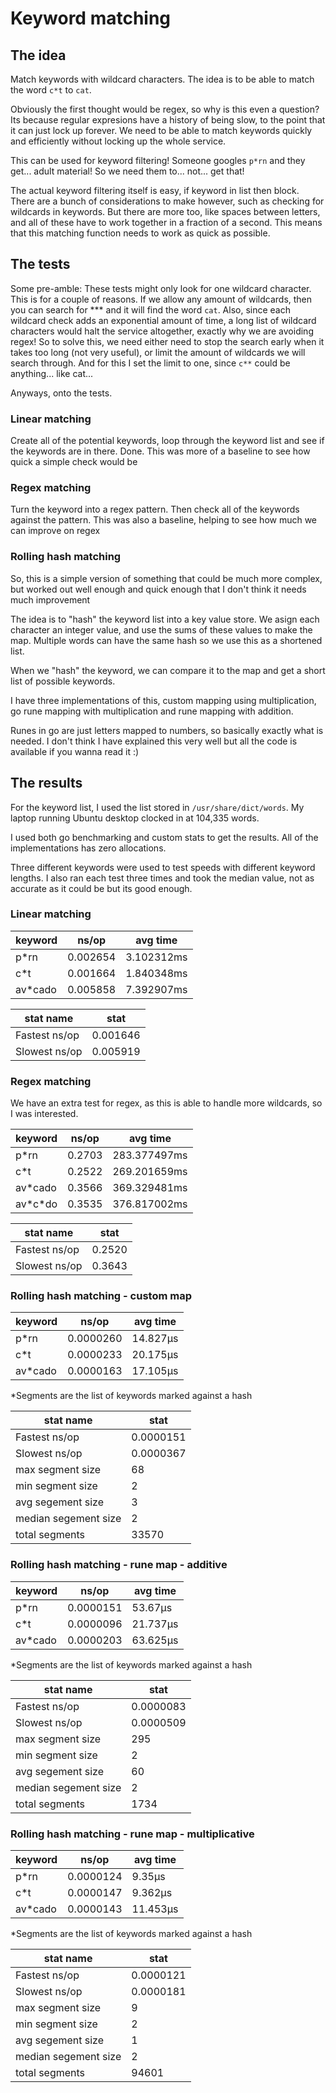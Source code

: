 # Keyword matching

## The idea

Match keywords with wildcard characters. The idea is to be able to match the word `c*t` to `cat`.

Obviously the first thought would be regex, so why is this even a question? Its because regular expresions have a history of being slow, to the point that it can just lock up forever. We need to be able to match keywords quickly and efficiently without locking up the whole service.

This can be used for keyword filtering! Someone googles `p*rn` and they get... adult material! So we need them to... not... get that!

The actual keyword filtering itself is easy, if keyword in list then block. There are a bunch of considerations to make however, such as checking for wildcards in keywords. But there are more too, like spaces between letters, and all of these have to work together in a fraction of a second. This means that this matching function needs to work as quick as possible.

## The tests

Some pre-amble: These tests might only look for one wildcard character. This is for a couple of reasons. If we allow any amount of wildcards, then you can search for \*\*\* and it will find the word `cat`.
Also, since each wildcard check adds an exponential amount of time, a long list of wildcard characters would halt the service altogether, exactly why we are avoiding regex!
So to solve this, we need either need to stop the search early when it takes too long (not very useful), or limit the amount of wildcards we will search through. And for this I set the limit to one, since `c**` could be anything... like cat...

Anyways, onto the tests.

### Linear matching

Create all of the potential keywords, loop through the keyword list and see if the keywords are in there. Done.
This was more of a baseline to see how quick a simple check would be

### Regex matching

Turn the keyword into a regex pattern. Then check all of the keywords against the pattern.
This was also a baseline, helping to see how much we can improve on regex

### Rolling hash matching

So, this is a simple version of something that could be much more complex, but worked out well enough and quick enough that I don't think it needs much improvement

The idea is to "hash" the keyword list into a key value store. We asign each character an integer value, and use the sums of these values to make the map. Multiple words can have the same hash so we use this as a shortened list.

When we "hash" the keyword, we can compare it to the map and get a short list of possible keywords.

I have three implementations of this, custom mapping using multiplication, go rune mapping with multiplication and rune mapping with addition.

Runes in go are just letters mapped to numbers, so basically exactly what is needed. I don't think I have explained this very well but all the code is available if you wanna read it :)

## The results

For the keyword list, I used the list stored in `/usr/share/dict/words`. My laptop running Ubuntu desktop clocked in at 104,335 words.

I used both go benchmarking and custom stats to get the results. All of the implementations has zero allocations.

Three different keywords were used to test speeds with different keyword lengths. I also ran each test three times and took the median value, not as accurate as it could be but its good enough.

### Linear matching

| keyword | ns/op | avg time |
| --- | --- | --- |
| p\*rn | 0.002654 | 3.102312ms | 
| c\*t | 0.001664 | 1.840348ms |
| av\*cado | 0.005858 | 7.392907ms |

| stat name | stat |
| --- | --- |
| Fastest ns/op | 0.001646 |
| Slowest ns/op | 0.005919 |

### Regex matching

We have an extra test for regex, as this is able to handle more wildcards, so I was interested.

| keyword | ns/op | avg time |
| --- | --- | --- |
| p\*rn | 0.2703 | 283.377497ms | 
| c\*t | 0.2522 | 269.201659ms |
| av\*cado | 0.3566 | 369.329481ms |
| av\*c\*do  | 0.3535 | 376.817002ms |

| stat name | stat |
| --- | --- |
| Fastest ns/op | 0.2520 |
| Slowest ns/op | 0.3643 |

### Rolling hash matching - custom map

| keyword | ns/op | avg time
| --- | --- | --- |
| p\*rn | 0.0000260 | 14.827µs |
| c\*t | 0.0000233 | 20.175µs |
| av\*cado | 0.0000163 | 17.105µs |

*Segments are the list of keywords marked against a hash

| stat name | stat |
| --- | --- |
| Fastest ns/op | 0.0000151 |
| Slowest ns/op | 0.0000367 |
| max segment size | 68 |
| min segment size | 2 |
| avg segement size | 3 |
| median segement size | 2 |
| total segments | 33570 |

### Rolling hash matching - rune map - additive

| keyword | ns/op | avg time
| --- | --- | --- |
| p\*rn | 0.0000151 | 53.67µs |
| c\*t | 0.0000096 | 21.737µs |
| av\*cado | 0.0000203 | 63.625µs |

*Segments are the list of keywords marked against a hash

| stat name | stat |
| --- | --- |
| Fastest ns/op | 0.0000083 |
| Slowest ns/op | 0.0000509 |
| max segment size | 295 |
| min segment size | 2 |
| avg segement size | 60 |
| median segement size | 2 |
| total segments | 1734 |

### Rolling hash matching - rune map - multiplicative

| keyword | ns/op | avg time |
| --- | --- | --- |
| p\*rn | 0.0000124 | 9.35µs |
| c\*t | 0.0000147 | 9.362µs |
| av\*cado | 0.0000143 | 11.453µs |

*Segments are the list of keywords marked against a hash

| stat name | stat |
| --- | --- |
| Fastest ns/op | 0.0000121 |
| Slowest ns/op | 0.0000181 |
| max segment size | 9 |
| min segment size | 2 |
| avg segement size | 1 |
| median segement size | 2 |
| total segments | 94601 |
